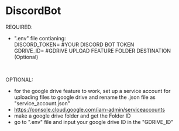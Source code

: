 ﻿# DiscordBot

REQUIRED:
- ".env" file contianing: <br />
  DISCORD_TOKEN= #YOUR DISCORD BOT TOKEN <br />
  GDRIVE_ID= #GDRIVE UPLOAD FEATURE FOLDER DESTINATION (Optional)
<br />

OPTIONAL:
- for the google drive feature to work, set up a service account for uploading files to google drive and rename the .json file as "service_account.json"
- https://console.cloud.google.com/iam-admin/serviceaccounts
- make a google drive folder and get the Folder ID
- go to ".env" file and input your google drive ID in the "GDRIVE_ID"


